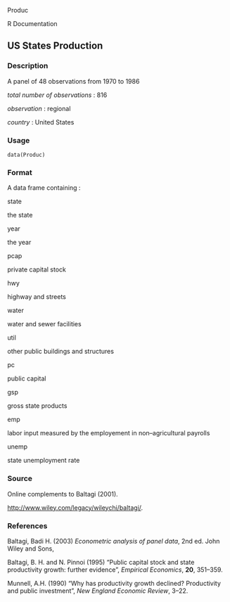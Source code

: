 Produc

R Documentation

## US States Production

### Description

A panel of 48 observations from 1970 to 1986

_total number of observations_ : 816

_observation_ : regional

_country_ : United States

### Usage

    data(Produc)

### Format

A data frame containing :

state

the state

year

the year

pcap

private capital stock

hwy

highway and streets

water

water and sewer facilities

util

other public buildings and structures

pc

public capital

gsp

gross state products

emp

labor input measured by the employement in non–agricultural payrolls

unemp

state unemployment rate

### Source

Online complements to Baltagi (2001).

<http://www.wiley.com/legacy/wileychi/baltagi/>.

### References

Baltagi, Badi H. (2003) _Econometric analysis of panel data_, 2nd ed. John
Wiley and Sons,

Baltagi, B. H. and N. Pinnoi (1995) “Public capital stock and state
productivity growth: further evidence”, _Empirical Economics_, **20**,
351–359.

Munnell, A.H. (1990) “Why has productivity growth declined? Productivity and
public investment”, _New England Economic Review_, 3–22.


